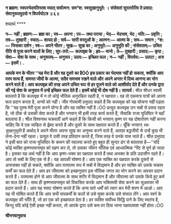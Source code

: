 **न ब्रह्मण: स्वपरभेदमतिस्तव स्यात्** **सर्वात्मन: सम²श: स्वसुखानुभूते: ।** **संसेवतां सुरतरोरिव ते प्रसाद:** **सेवानुरूपमुदयो न विपर्ययोऽत्र ॥ ६॥** 

शब्दार्थ **** 

**न—** **नहीं** **; ब्रह्मण:—** **ब्रह्म का** **; स्व—** **अपना** **; पर—** **तथा पराया** **; भेद—** **भेदभाव, भेद** **; मति:—** **प्रवृत्ति** **; तव—** **तुश्हारी** **; स्यात्—** **शायद हो** **; सर्व—** **सारी वस्तुओं के** **; आत्मन:—** **आत्मा के** **; सम—** **समान** **; ²श:—** **जिसका दर्शन** **; स्व—** **अपने भीतर** **; सुख—** **सुख का** **; अनुभूते:—** **अनुभूति की** **; संसेवताम्—** **उचित रीति से पूजा करने वालों के लिए** **; सुर-तरो:—** **कल्पवृक्ष के** **; इव—** **मानो** **; ते—** **तुश्हारी** **; प्रसाद:—** **कृपा** **; सेवा—** **सेवा के साथ** **; अनुरूपम्—** **अनुरूप** **; उदय:—** **इच्छित फल** **; न—** **नहीं** **; विपर्यय:—** **उलटा** **; अत्र—** **इसमें।** **.** 

**आपके मन के भीतर ''यह मेरा है और वह दूसरे का हैÓÓ इस प्रकार का भेदभाव नहीं हो** **सकता, क्योंकि आप परम सत्य हैं, समस्त जीवों के आत्मा, सदैव समभाव रखने वाले और** **अपने अन्तर में दिव्य आनन्द का भोग करने वाले हैं। आप कल्पवृक्ष की तरह अपने उचित रूप** **से हर पूजने वाले को आशीर्वाद देते हैं और उनके द्वारा की गई सेवा के अनुपात में उन्हें इच्छित** **फल देते हैं। इसमें कोई भी दोष नहीं है।** **तात्पर्य :** श्रील श्रीधर स्वामी बतलाते हैं कि कल्पवृक्ष में न तो कोई भौतिक अनुरकि्त रहती है, न पक्षपात। वह तो एकमात्र पात्रों को अपना फल प्रदान करता है, अन्यों को नहीं। जीव गोस्वामी प्रभुपाद कहते हैं कि कल्पवृक्ष को यह सोचना नहीं पड़ता कि ''यह पुरुष मेरी पूजा करने योग्य है और वह व्यक्ति नहीं है।ÓÓ प्रत्युत कल्पवृक्ष उन सबों से प्रसन्न रहता है, जो ठीक से उसकी सेवा करते हैं और भगवान् भी इसी तरह कार्य करते हैं, जैसाकि राजा युधिष्ठिर ने यहाँ बतलाया है। श्रील विश्वनाथ चक्रवर्ती आगे कहते हैं कि किसी को भगवान् कृष्ण पर यह दोषारोपण नहीं करना चाहिए कि वे एक व्यकि्त से ईष्र्या करते हैं और दूसरे के साथ पक्षपात करते हैं। चूँकि भगवान् *स्व-* *सुखानुभूति* हैं अर्थात् वे अपने भीतर अपना सुख का अनुभव करने वाले हैं, अतएव बद्धजीवों से उन्हें कुछ भी लेना-देना नहीं रहता। प्रत्युत वे उसी तरह प्रतिदान करते हैं, जिस तरह वे उनके पास जाते हैं। श्रील प्रभुपाद ने इसी बात को राजा युधिष्ठिर के कथन की व्यालया करते हुए बहुत ही सुन्दर ढंग से बतलाया है—''यदि कोई व्यक्ति कृष्णभावनामृत को ग्रहण कर ले, तो उसका जीवन भौतिक एवं आध्यात्मिक ²ष्टि से पूर्ण हो जाता है। इसका यह अर्थ नहीं है कि आप कृष्ण-भक्त का पक्षपात करते हैं तथा अभक्त के प्रति उदासीन रहते हैं। आप तो सबों के लिए एक से हैं। यह आपकी घोषणा है। आप एक व्यक्ति का पक्षपात करके दूसरों से अनासक्त नहीं हो सकते, क्योंकि आप परमात्मा रूप में सबों में विद्यमान हैं और हर व्यक्ति को उसके सकाम कर्मों का फल देते हैं। आप हर जीवात्मा को इच्छानुसार इस भौतिक जगत का भोग करने का अवसर प्रदान करते हैं। परमात्मा होने से आप जीवात्मा के साथ शरीर में विद्यमान हैं और जीवात्मा को उसके किये हुए कर्म का फल देते हैं। साथ ही कृष्णभावनामृत को विकसित करके आप भक्तिमयी सेवा करने का सुअवसर भी प्रदान करते हैं। आप यह स्पष्ट घोषणा करते हैं कि अन्य सारे धर्मों को त्याग कर मेरी शरण में आओ। आप यह भी घोषित करते हैं कि आप सभी पापकर्मों के फलों से उसे मुक्त करके उसे संभाल लेंगे। आप स्वर्ग के कल्पवृक्ष की भाँति हैं, जो हर एक को इच्छाफल देता है। हर व्यक्ति सर्वोच्च सिद्धि पाने के लिए स्वतंत्र है, किन्तु यदि कोई ऐसी इच्छा नहीं करता, तो आपके द्वारा उसे कम वर दिया जाना पक्षपातवश नहीं होता।ÓÓ  

**श्रीभगवानुवाच** 